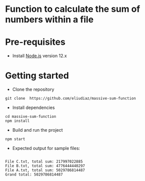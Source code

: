 # Function to calculate the sum of numbers within a file


# Pre-requisites
- Install [Node.js](https://nodejs.org/en/) version 12.x


# Getting started
- Clone the repository
```
git clone  https://github.com/eliudiaz/massive-sum-function
```
- Install dependencies
```
cd massive-sum-function
npm install
```
- Build and run the project
```
npm start
```

- Expected output for sample files:
```shell

File C.txt, total sum: 217997022885
File B.txt, total sum: 4776444440297
File A.txt, total sum: 5029786814487
Grand total: 5029786814487

```
